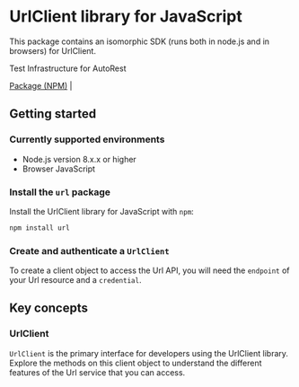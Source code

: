 # UrlClient library for JavaScript

This package contains an isomorphic SDK (runs both in node.js and in browsers) for UrlClient.

Test Infrastructure for AutoRest

[Package (NPM)](https://www.npmjs.com/package/url) |

## Getting started

### Currently supported environments

- Node.js version 8.x.x or higher
- Browser JavaScript


### Install the `url` package

Install the UrlClient library for JavaScript with `npm`:

```bash
npm install url
```

### Create and authenticate a `UrlClient`

To create a client object to access the Url API, you will need the `endpoint` of your Url resource and a `credential`.
## Key concepts

### UrlClient

`UrlClient` is the primary interface for developers using the UrlClient library. Explore the methods on this client object to understand the different features of the Url service that you can access.

